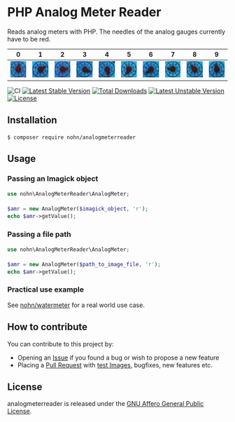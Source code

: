 # PHP Analog Meter Reader

Reads analog meters with PHP. The needles of the analog gauges currently have to be red.

| 0 | 1 | 2 | 3 | 4 | 5 | 6 | 7 | 8 | 9 |
|---|---|---|---|---|---|---|---|---|---|
| ![0](tests/resources/images/0/nohn1.png) | ![1](tests/resources/images/1/nohn1.png) | ![2](tests/resources/images/2/nohn1.png)| ![3](tests/resources/images/3/nohn1.png)| ![4](tests/resources/images/4/nohn1.png)| ![5](tests/resources/images/5/nohn1.png)| ![6](tests/resources/images/6/nohn1.png)| ![7](tests/resources/images/7/nohn1.png)| ![8](tests/resources/images/8/nohn1.png)| ![9](tests/resources/images/9/nohn1.png)

![CI](https://github.com/nohn/analogmeterreader/workflows/CI/badge.svg) [![Latest Stable Version](https://poser.pugx.org/nohn/analogmeterreader/v)](//packagist.org/packages/nohn/analogmeterreader) [![Total Downloads](https://poser.pugx.org/nohn/analogmeterreader/downloads)](//packagist.org/packages/nohn/analogmeterreader) [![Latest Unstable Version](https://poser.pugx.org/nohn/analogmeterreader/v/unstable)](//packagist.org/packages/nohn/analogmeterreader) [![License](https://poser.pugx.org/nohn/analogmeterreader/license)](//packagist.org/packages/nohn/analogmeterreader)

## Installation

    $ composer require nohn/analogmeterreader

## Usage

### Passing an Imagick object

```php
use nohn\AnalogMeterReader\AnalogMeter;

$amr = new AnalogMeter($imagick_object, 'r');
echo $amr->getValue();
```

### Passing a file path

```php
use nohn\AnalogMeterReader\AnalogMeter;

$amr = new AnalogMeter($path_to_image_file, 'r');
echo $amr->getValue();
```

### Practical use example

See [nohn/watermeter](https://github.com/nohn/watermeter) for a real world use case.

## How to contribute

You can contribute to this project by:

* Opening an [Issue](https://github.com/nohn/analogmeterreader/issues) if you found a bug or wish to propose a new feature
* Placing a [Pull Request](https://github.com/nohn/analogmeterreader/pulls) with [test Images](tests/resources/images/), bugfixes, new features etc.

## License

analogmeterreader is released under the [GNU Affero General Public License](LICENSE).